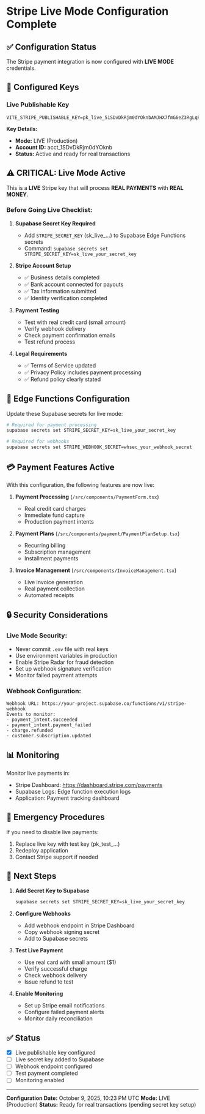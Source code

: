# Stripe Live Mode Configuration Complete

## ✅ Configuration Status

The Stripe payment integration is now configured with **LIVE MODE** credentials.

## 🔑 Configured Keys

### Live Publishable Key
```
VITE_STRIPE_PUBLISHABLE_KEY=pk_live_51SDvDkRjm0dYOknbAMJHX7fmG6eZ3RgLqPKYvJycLz9XAob2cMGp2YyUtjUqWskFntwSFgqwJhEDcrgF2kVv2ih900dITjclwB
```

**Key Details:**
- **Mode:** LIVE (Production)
- **Account ID:** acct_1SDvDkRjm0dYOknb
- **Status:** Active and ready for real transactions

## ⚠️ CRITICAL: Live Mode Active

This is a **LIVE** Stripe key that will process **REAL PAYMENTS** with **REAL MONEY**.

### Before Going Live Checklist:

1. **Supabase Secret Key Required**
   - Add `STRIPE_SECRET_KEY` (sk_live_...) to Supabase Edge Functions secrets
   - Command: `supabase secrets set STRIPE_SECRET_KEY=sk_live_your_secret_key`

2. **Stripe Account Setup**
   - ✅ Business details completed
   - ✅ Bank account connected for payouts
   - ✅ Tax information submitted
   - ✅ Identity verification completed

3. **Payment Testing**
   - Test with real credit card (small amount)
   - Verify webhook delivery
   - Check payment confirmation emails
   - Test refund process

4. **Legal Requirements**
   - ✅ Terms of Service updated
   - ✅ Privacy Policy includes payment processing
   - ✅ Refund policy clearly stated

## 🔧 Edge Functions Configuration

Update these Supabase secrets for live mode:

```bash
# Required for payment processing
supabase secrets set STRIPE_SECRET_KEY=sk_live_your_secret_key

# Required for webhooks
supabase secrets set STRIPE_WEBHOOK_SECRET=whsec_your_webhook_secret
```

## 💳 Payment Features Active

With this configuration, the following features are now live:

1. **Payment Processing** (`/src/components/PaymentForm.tsx`)
   - Real credit card charges
   - Immediate fund capture
   - Production payment intents

2. **Payment Plans** (`/src/components/payment/PaymentPlanSetup.tsx`)
   - Recurring billing
   - Subscription management
   - Installment payments

3. **Invoice Management** (`/src/components/InvoiceManagement.tsx`)
   - Live invoice generation
   - Real payment collection
   - Automated receipts

## 🔒 Security Considerations

### Live Mode Security:
- Never commit `.env` file with real keys
- Use environment variables in production
- Enable Stripe Radar for fraud detection
- Set up webhook signature verification
- Monitor failed payment attempts

### Webhook Configuration:
```
Webhook URL: https://your-project.supabase.co/functions/v1/stripe-webhook
Events to monitor:
- payment_intent.succeeded
- payment_intent.payment_failed
- charge.refunded
- customer.subscription.updated
```

## 📊 Monitoring

Monitor live payments in:
- Stripe Dashboard: https://dashboard.stripe.com/payments
- Supabase Logs: Edge function execution logs
- Application: Payment tracking dashboard

## 🚨 Emergency Procedures

If you need to disable live payments:
1. Replace live key with test key (pk_test_...)
2. Redeploy application
3. Contact Stripe support if needed

## 📝 Next Steps

1. **Add Secret Key to Supabase**
   ```bash
   supabase secrets set STRIPE_SECRET_KEY=sk_live_your_secret_key
   ```

2. **Configure Webhooks**
   - Add webhook endpoint in Stripe Dashboard
   - Copy webhook signing secret
   - Add to Supabase secrets

3. **Test Live Payment**
   - Use real card with small amount ($1)
   - Verify successful charge
   - Check webhook delivery
   - Issue refund to test

4. **Enable Monitoring**
   - Set up Stripe email notifications
   - Configure failed payment alerts
   - Monitor daily reconciliation

## ✅ Status

- [x] Live publishable key configured
- [ ] Live secret key added to Supabase
- [ ] Webhook endpoint configured
- [ ] Test payment completed
- [ ] Monitoring enabled

---

**Configuration Date:** October 9, 2025, 10:23 PM UTC
**Mode:** LIVE (Production)
**Status:** Ready for real transactions (pending secret key setup)
